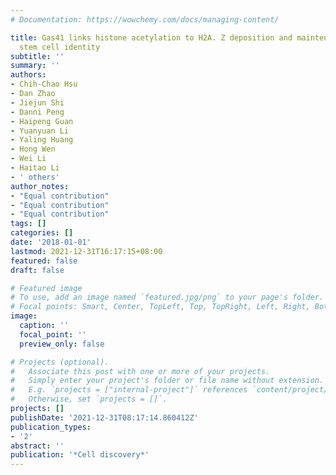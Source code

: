 ```yaml
---
# Documentation: https://wowchemy.com/docs/managing-content/

title: Gas41 links histone acetylation to H2A. Z deposition and maintenance of embryonic
  stem cell identity
subtitle: ''
summary: ''
authors:
- Chih-Chao Hsu
- Dan Zhao
- Jiejun Shi
- Danni Peng
- Haipeng Guan
- Yuanyuan Li
- Yaling Huang
- Hong Wen
- Wei Li
- Haitao Li
- ' others'
author_notes:
- "Equal contribution"
- "Equal contribution"
- "Equal contribution"
tags: []
categories: []
date: '2018-01-01'
lastmod: 2021-12-31T16:17:15+08:00
featured: false
draft: false

# Featured image
# To use, add an image named `featured.jpg/png` to your page's folder.
# Focal points: Smart, Center, TopLeft, Top, TopRight, Left, Right, BottomLeft, Bottom, BottomRight.
image:
  caption: ''
  focal_point: ''
  preview_only: false

# Projects (optional).
#   Associate this post with one or more of your projects.
#   Simply enter your project's folder or file name without extension.
#   E.g. `projects = ["internal-project"]` references `content/project/deep-learning/index.md`.
#   Otherwise, set `projects = []`.
projects: []
publishDate: '2021-12-31T08:17:14.860412Z'
publication_types:
- '2'
abstract: ''
publication: '*Cell discovery*'
---
```

